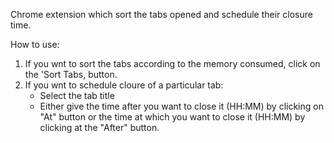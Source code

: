 
Chrome extension which sort the tabs opened and schedule their closure time.


How to use:
1. If you wnt to sort the tabs according to the memory consumed, click on the 'Sort Tabs, button.
2. If you wnt to schedule cloure of a particular tab:
   * Select the tab title
   * Either give the time after you want to close it (HH:MM) by clicking on "At" button or the time at which you want to close it (HH:MM) by clicking at the "After" button.
